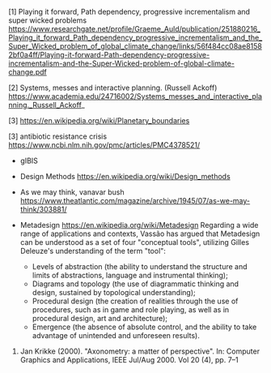 [1] Playing it forward, Path dependency, progressive incrementalism and super wicked problems
https://www.researchgate.net/profile/Graeme_Auld/publication/251880216_Playing_it_forward_Path_dependency_progressive_incrementalism_and_the_Super_Wicked_problem_of_global_climate_change/links/56f484cc08ae81582bf0a4ff/Playing-it-forward-Path-dependency-progressive-incrementalism-and-the-Super-Wicked-problem-of-global-climate-change.pdf


[2] Systems, messes and interactive planning. (Russell Ackoff)
https://www.academia.edu/24716002/Systems_messes_and_interactive_planning._Russell_Ackoff_

[3] https://en.wikipedia.org/wiki/Planetary_boundaries

[3] antibiotic resistance crisis
https://www.ncbi.nlm.nih.gov/pmc/articles/PMC4378521/


* gIBIS

* Design Methods
https://en.wikipedia.org/wiki/Design_methods

* As we may think, vanavar bush
https://www.theatlantic.com/magazine/archive/1945/07/as-we-may-think/303881/

* Metadesign
https://en.wikipedia.org/wiki/Metadesign
Regarding a wide range of applications and contexts, Vassão has argued that Metadesign can be understood as a set of four "conceptual tools", utilizing Gilles Deleuze's understanding of the term "tool":

    - Levels of abstraction (the ability to understand the structure and limits of abstractions, language and instrumental thinking);
    - Diagrams and topology (the use of diagrammatic thinking and design, sustained by topological understanding);
    - Procedural design (the creation of realities through the use of procedures, such as in game and role playing, as well as in procedural design, art and architecture);
    - Emergence (the absence of absolute control, and the ability to take advantage of unintended and unforeseen results).

1. Jan Krikke (2000). "Axonometry: a matter of perspective". In: Computer Graphics and Applications, IEEE Jul/Aug 2000. Vol 20 (4), pp. 7–1
